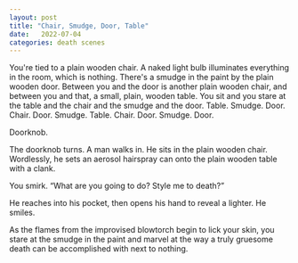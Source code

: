 ```yaml
---
layout: post
title: "Chair, Smudge, Door, Table"
date:   2022-07-04
categories: death scenes
---
```

You're tied to a plain wooden chair. A naked light bulb illuminates everything in the room, which is nothing. There's a smudge in the paint by the plain wooden door. Between you and the door is another plain wooden chair, and between you and that, a small, plain, wooden table. You sit and you stare at the table and the chair and the smudge and the door. Table. Smudge. Door. Chair. Door. Smudge. Table. Chair. Door. Smudge. Door.

Doorknob.

The doorknob turns. A man walks in. He sits in the plain wooden chair. Wordlessly, he sets an aerosol hairspray can onto the plain wooden table with a clank.

You smirk. “What are you going to do? Style me to death?”

He reaches into his pocket, then opens his hand to reveal a lighter. He smiles.

As the flames from the improvised blowtorch begin to lick your skin, you stare at the smudge in the paint and marvel at the way a truly gruesome death can be accomplished with next to nothing.
